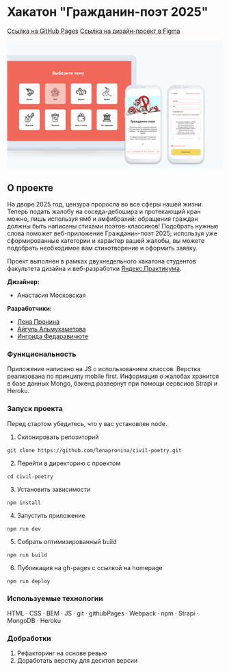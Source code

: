 # Хакатон "Гражданин-поэт 2025"
[Ссылка на GitHub Pages](https://lenapronina.github.io/civil-poetry/)
[Ссылка на дизайн-проект в Figma](https://www.figma.com/file/1PXP2nw7y2ALTiWiBp2w0L/%D0%A5%D0%B0%D0%BA%D0%B0%D1%82%D0%BE%D0%BD-%C2%AB%D0%93%D1%80%D0%B0%D0%B6%D0%B4%D0%B0%D0%BD%D0%B8%D0%BD-%D0%BF%D0%BE%D1%8D%D1%82-2025%C2%BB?node-id=285%3A100)

![Project preview](./src/images/civil-poetry-readme.png)

## О проекте
На дворе 2025 год, цензура проросла во все сферы нашей жизни. Теперь подать жалобу на соседа-дебошира и протекающий кран можно, лишь используя ямб и амфибрахий: обращения граждан должны быть написаны стихами поэтов-классиков!
Подобрать нужные слова поможет веб-приложение Гражданин-поэт 2025; используя уже сформированные категории и характер вашей жалобы, вы можете подобрать необходимое вам стихотворение и оформить заявку.

Проект выполнен в рамках двухнедельного хакатона студентов факультета дизайна и веб-разработки [Яндекс.Практикума](https://praktikum.yandex.ru/).

**Дизайнер:**
* Анастасия Московская

**Разработчики:**
* [Лена Пронина](https://github.com/lenapronina/)
* [Айгуль Альмухаметова](https://github.com/Sseverniy)
* [Ингрида Федаравичюте](https://github.com/infeda/)

### Функциональность
Приложение написано на JS с использованием классов. Верстка реализована по принципу mobile first. Информация о жалобах хранится в базе данных Mongo, бэкенд развернут при помощи сервсиов Strapi и Heroku.

### Запуск проекта

Перед стартом убедитесь, что у вас установлен node.

1. Склонировать репозиторий
  ```
  git clone https://github.com/lenapronina/civil-poetry.git
  ```
2. Перейти в директорию с проектом
  ```
  cd civil-poetry
  ```
3. Установить зависимости
  ```
  npm install
  ```
4. Запустить приложение  
  ```
  npm run dev
  ```
5. Собрать оптимизированный build
  ```
  npm run build
  ```
6. Публикация на gh-pages с ссылкой на homepage
  ```
  npm run deploy
  ```

### Используемые технологии

HTML · CSS · BEM · JS · git · githubPages · Webpack · npm · Strapi · MongoDB · Heroku 


### Добработки
1. Рефакторинг на основе ревью
2. Доработать верстку для десктоп версии
